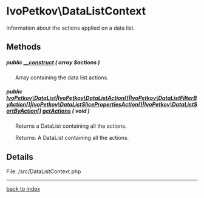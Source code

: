 # IvoPetkov\DataListContext

Information about the actions applied on a data list.

## Methods

##### public [__construct](ivopetkov.datalistcontext.__construct.method.md) ( array $actions )

&nbsp;&nbsp;&nbsp;&nbsp;&nbsp;&nbsp;Array containing the data list actions.

##### public [IvoPetkov\DataList](ivopetkov.datalist.class.md)|[IvoPetkov\DataListAction[]](ivopetkov.datalistaction.class.md)|[IvoPetkov\DataListFilterByAction[]](ivopetkov.datalistfilterbyaction.class.md)|[IvoPetkov\DataListSlicePropertiesAction[]](ivopetkov.datalistslicepropertiesaction.class.md)|[IvoPetkov\DataListSortByAction[]](ivopetkov.datalistsortbyaction.class.md) [getActions](ivopetkov.datalistcontext.getactions.method.md) ( void )

&nbsp;&nbsp;&nbsp;&nbsp;&nbsp;&nbsp;Returns a DataList containing all the actions.

&nbsp;&nbsp;&nbsp;&nbsp;&nbsp;&nbsp;Returns: A DataList containing all the actions.

## Details

File: /src/DataListContext.php

---

[back to index](index.md)

